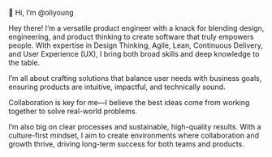 👋 Hi, I’m @oliyoung

Hey there! I’m a versatile product engineer with a knack for blending design, engineering, and product thinking to create software that truly empowers people. With expertise in Design Thinking, Agile, Lean, Continuous Delivery, and User Experience (UX), I bring both broad skills and deep knowledge to the table.

I’m all about crafting solutions that balance user needs with business goals, ensuring products are intuitive, impactful, and technically sound. 

Collaboration is key for me—I believe the best ideas come from working together to solve real-world problems.

I’m also big on clear processes and sustainable, high-quality results. With a culture-first mindset, I aim to create environments where collaboration and growth thrive, driving long-term success for both teams and products.

